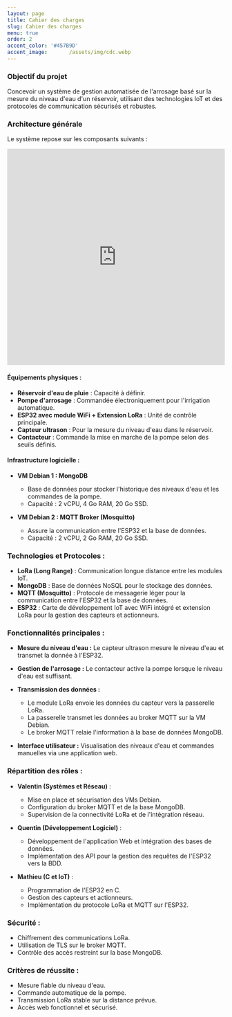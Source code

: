 ```yaml
---
layout: page
title: Cahier des charges
slug: Cahier des charges
menu: true
order: 2
accent_color: '#457B9D'
accent_image:       /assets/img/cdc.webp
---
```


### Objectif du projet
Concevoir un système de gestion automatisée de l'arrosage basé sur la mesure du niveau d'eau d'un réservoir, utilisant des technologies IoT et des protocoles de communication sécurisés et robustes.

### Architecture générale
Le système repose sur les composants suivants :

<iframe frameborder="0" style="width:100%;height:500px;" src="https://viewer.diagrams.net/?tags=%7B%7D&lightbox=1&highlight=0000ff&edit=_blank&layers=1&nav=1#Uhttps%3A%2F%2Fdrive.google.com%2Fuc%3Fid%3D1WwxH-btsl_lDIhhsQXZ52Vtq_VnEjBrY%26export%3Ddownload"></iframe>

#### Équipements physiques :
- **Réservoir d'eau de pluie** : Capacité à définir.  
- **Pompe d'arrosage** : Commandée électroniquement pour l'irrigation automatique.  
- **ESP32 avec module WiFi + Extension LoRa** : Unité de contrôle principale.  
- **Capteur ultrason** : Pour la mesure du niveau d'eau dans le réservoir.  
- **Contacteur** : Commande la mise en marche de la pompe selon des seuils définis.

#### Infrastructure logicielle :
- **VM Debian 1 : MongoDB**  
   - Base de données pour stocker l'historique des niveaux d'eau et les commandes de la pompe.  
   - Capacité : 2 vCPU, 4 Go RAM, 20 Go SSD.  

- **VM Debian 2 : MQTT Broker (Mosquitto)**  
   - Assure la communication entre l'ESP32 et la base de données.  
   - Capacité : 2 vCPU, 2 Go RAM, 20 Go SSD.

### Technologies et Protocoles :
- **LoRa (Long Range)** : Communication longue distance entre les modules IoT.  
- **MongoDB** : Base de données NoSQL pour le stockage des données.  
- **MQTT (Mosquitto)** : Protocole de messagerie léger pour la communication entre l'ESP32 et la base de données.  
- **ESP32** : Carte de développement IoT avec WiFi intégré et extension LoRa pour la gestion des capteurs et actionneurs.  

### Fonctionnalités principales :
- **Mesure du niveau d'eau :** Le capteur ultrason mesure le niveau d'eau et transmet la donnée à l'ESP32.  
- **Gestion de l'arrosage :** Le contacteur active la pompe lorsque le niveau d'eau est suffisant.  
- **Transmission des données :**  
   - Le module LoRa envoie les données du capteur vers la passerelle LoRa.  
   - La passerelle transmet les données au broker MQTT sur la VM Debian.  
   - Le broker MQTT relaie l'information à la base de données MongoDB.  

- **Interface utilisateur :** Visualisation des niveaux d'eau et commandes manuelles via une application web.  

### Répartition des rôles :
- **Valentin (Systèmes et Réseau)** :  
   - Mise en place et sécurisation des VMs Debian.  
   - Configuration du broker MQTT et de la base MongoDB.  
   - Supervision de la connectivité LoRa et de l'intégration réseau.  

- **Quentin (Développement Logiciel)** :  
   - Développement de l'application Web et intégration des bases de données.  
   - Implémentation des API pour la gestion des requêtes de l'ESP32 vers la BDD.  

- **Mathieu (C et IoT)** :  
   - Programmation de l'ESP32 en C.  
   - Gestion des capteurs et actionneurs.  
   - Implémentation du protocole LoRa et MQTT sur l'ESP32.  

### Sécurité :
- Chiffrement des communications LoRa.  
- Utilisation de TLS sur le broker MQTT.  
- Contrôle des accès restreint sur la base MongoDB.  

### Critères de réussite :
- Mesure fiable du niveau d'eau.  
- Commande automatique de la pompe.  
- Transmission LoRa stable sur la distance prévue.  
- Accès web fonctionnel et sécurisé.
